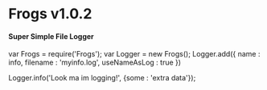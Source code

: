 Frogs v1.0.2
======

#### Super Simple File Logger

var Frogs = require('Frogs');
var Logger = new Frogs();
Logger.add({
    name : info,
    filename : 'myinfo.log',
    useNameAsLog : true
})

Logger.info('Look ma im logging!', {some : 'extra data'});
